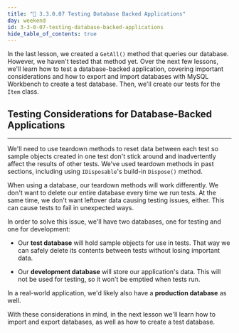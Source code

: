 ```yaml
---
title: "📓 3.3.0.07 Testing Database Backed Applications"
day: weekend
id: 3-3-0-07-testing-database-backed-applications
hide_table_of_contents: true
---
```


In the last lesson, we created a `GetAll()` method that queries our database. However, we haven't tested that method yet. Over the next few lessons, we'll learn how to test a database-backed application, covering important considerations and how to export and import databases with MySQL Workbench to create a test database. Then, we'll create our tests for the `Item` class.

## Testing Considerations for Database-Backed Applications
---

We'll need to use teardown methods to reset data between each test so sample objects created in one test don't stick around and inadvertently affect the results of other tests. We've used teardown methods in past sections, including using `IDisposable`'s build-in `Dispose()` method.

When using a database, our teardown methods will work differently. We don't want to delete our entire database every time we run tests. At the same time, we don't want leftover data causing testing issues, either. This can cause tests to fail in unexpected ways.

In order to solve this issue, we'll have two databases, one for testing and one for development:

* Our **test database** will hold sample objects for use in tests. That way we can safely delete its contents between tests without losing important data.

* Our **development database** will store our application's data. This will not be used for testing, so it won't be emptied when tests run.

In a real-world application, we'd likely also have a **production database** as well.

With these considerations in mind, in the next lesson we'll learn how to import and export databases, as well as how to create a test database.
